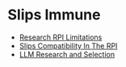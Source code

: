 # Slips Immune


- [Research RPI Limitations](https://stratospherelinuxips.readthedocs.io/en/develop/immune/research_rpi_limitations_and_define_acceptable_performance_benchmarks.html)
- [Slips Compatibility In The RPI](https://stratospherelinuxips.readthedocs.io/en/develop/immune/reimplement_slips_features_incompatible_with_the_rpi.html)
- [LLM Research and Selection](https://stratospherelinuxips.readthedocs.io/en/develop/immune/research_and_selection_of_llm_candidates.html)
